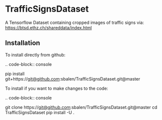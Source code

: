 # TrafficSignsDataset
A Tensorflow Dataset containing cropped images of traffic signs via: https://btsd.ethz.ch/shareddata/index.html

## Installation
To install directly from github:

.. code-block:: console

  pip install git+https://git@github.com:sbalen/TrafficSignsDataset.git@master

To install if you want to make changes to the code:

.. code-block:: console

  git clone https://git@github.com:sbalen/TrafficSignsDataset.git@master
  cd TrafficSignsDataset
  pip install -U .
